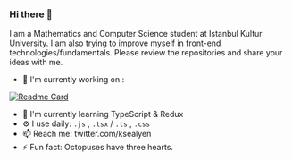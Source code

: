 ### Hi there 👋

I am a Mathematics and Computer Science student at Istanbul Kultur University. 
I am also trying to improve myself in front-end technologies/fundamentals. Please review the repositories and share your ideas with me.

* 🔭  I'm currently working on :

[![Readme Card](https://github-readme-stats.vercel.app/api/pin?username=yigitcandonmez&repo=clone-project)](https://github.com/yigitcandonmez/clone-project)
* 🌱 I'm currently learning TypeScript & Redux
* ⚙️ I use daily: `.js` , `.tsx` / `.ts` , `.css`
* 📫 Reach me: twitter.com/ksealyen
* ⚡️ Fun fact: Octopuses have three hearts.
